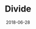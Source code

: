 ---
date: "2018-06-28"
title: Divide
artist: The Amazing
songUrl: https://open.spotify.com/track/40nJDbKDYZAInCNgW8xzAb?si=_Z3oVrb7TiufGuk1eKJrpQ
tag: ["new find"]
---